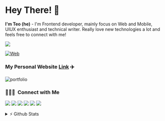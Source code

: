 
# Hey There! 👋

**I'm Teo (he)** - I'm Frontend developer, mainly focus on Web and Mobile, UIUX enthusiast and technical writer. Really love new technologies a lot and feels free to connect with me!
 
![](https://komarev.com/ghpvc/?username=WenLonG12345)

[![Web](https://skillicons.dev/icons?i=react,js,ts,nextjs,redux,scss,tailwind,androidstudio,kotlin,java,figma)](https://skillicons.dev)

### My Personal Website [Link](https://teowenlong.com/) ✈️

![portfolio](https://miro.medium.com/v2/resize:fit:720/format:webp/1*-2uU72sPPaDbziw-U2rhfg.png)

### 👨🏻‍💻 &nbsp;Connect with Me


<p align="left">
<a href="https://www.linkedin.com/in/teo-wen-long-19960316/ "><img src="https://img.shields.io/badge/-Teo%20Wen%20Long-0077B5?style=flat&logo=Linkedin&logoColor=white"/></a>
<a href="mailto:teowenlong0316@gmail.com"><img src="https://img.shields.io/badge/-teowenlong0316@gmail.com-D14836?style=flat&logo=Gmail&logoColor=white"/></a>
<a href="https://stackoverflow.com/users/12261890/teo"><img src="https://img.shields.io/badge/-@TeoWenLong-1877F2?style=flat&logo=Stackoverflow&logoColor=white"/></a>
<a href="https://www.freelancer.com/u/skynight1996"><img src="https://img.shields.io/badge/-@skynight1996-BD081C?style=flat&logo=Freelancer&logoColor=white"/></a>
<a href="https://www.upwork.com/freelancers/~0147258256e4f9731b"><img src="https://img.shields.io/badge/-@TeoWenLong-00B300?style=flat&logo=Upwork&logoColor=white"/></a>
<a href="https://skynight1996.medium.com/"><img src="https://img.shields.io/badge/-@Teo-000000?style=flat&logo=Medium&logoColor=white"/></a>
</p>

<details>
  <summary>⚡ Github Stats</summary>
  
  <a href="#">![Github stats](https://github-readme-stats.vercel.app/api?username=WenLonG12345&theme=tokyonight&count_private=true)</a>
  <a href="#">![Top Langs](https://github-readme-stats.vercel.app/api/top-langs/?username=WenLonG12345&layout=compact&theme=tokyonight&count_private=true)</a>
</details>
